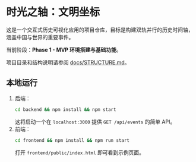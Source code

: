 # 时光之轴：文明坐标

这是一个交互式历史可视化应用的项目仓库，目标是构建双轨并行的历史时间轴，涵盖中国与世界的重要事件。

当前阶段：**Phase 1 - MVP 环境搭建与基础功能**。

项目目录和结构说明请参阅 [docs/STRUCTURE.md](docs/STRUCTURE.md)。

## 本地运行

1. 后端：
   ```bash
   cd backend && npm install && npm start
   ```
   这将启动一个在 `localhost:3000` 提供 `GET /api/events` 的简单 API。
2. 前端：
   ```bash
   cd frontend && npm install && npm run start
   ```
   打开 `frontend/public/index.html` 即可看到示例页面。

